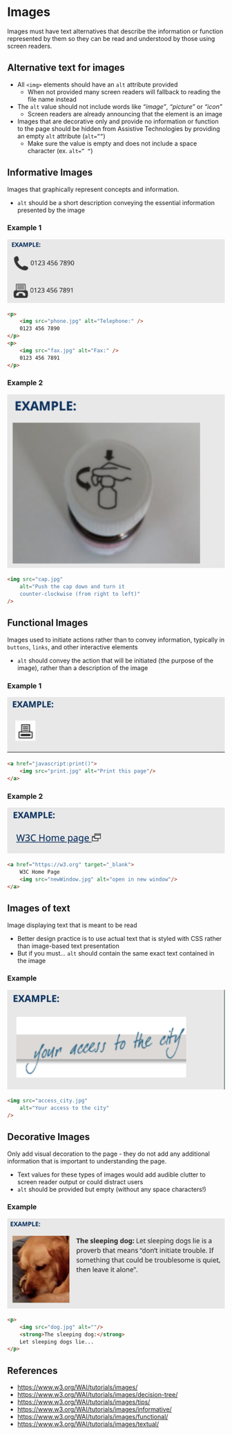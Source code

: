 # Images
Images must have text alternatives that describe the information or function 
represented by them so they can be read and understood by those using screen readers.

## Alternative text for images
* All `<img>` elements should have an `alt` attribute provided
    * When not provided many screen readers will fallback to reading the file name instead
* The `alt` value should not include words like _“image”_, _“picture”_ or _“icon”_
    * Screen readers are already announcing that the element is an image
* Images that are decorative only and provide no information or function to the page should be hidden from Assistive 
Technologies by providing an empty `alt` attribute (`alt=””`)
    * Make sure the value is empty and does not include a space character (ex. `alt=” “`)

## Informative Images
Images that graphically represent concepts and information.
* `alt` should be a short description conveying the essential information 
presented by the image

### Example 1
![image of phone and fax numbers](img/phone_and_fax_example.png)
```html
<p>
    <img src="phone.jpg" alt="Telephone:" />
    0123 456 7890
</p>
<p>
    <img src="fax.jpg" alt="Fax:" />
    0123 456 7891
</p>
```

### Example 2
![image of instructions for using a cap](img/cap_usage_example.png)
```html
<img src="cap.jpg"   
    alt="Push the cap down and turn it 
    counter-clockwise (from right to left)"
/>
```

## Functional Images
Images used to initiate actions rather than to convey information, 
typically in `buttons`, `links`, and other interactive elements
* `alt` should convey the action that will be initiated (the purpose of the image), 
rather than a description of the image

### Example 1
![printer icon](img/printer_icon_example.png)
```html
<a href="javascript:print()">
    <img src="print.jpg" alt="Print this page"/>
</a>
```

### Example 2
![icon for opening a new window](img/link_with_image_example.png)
```html
<a href="https://w3.org" target="_blank">
    W3C Home Page 
    <img src="newWindow.jpg" alt="open in new window"/>
</a>
```

## Images of text
Image displaying text that is meant to be read
* Better design practice is to use actual text that is styled with CSS rather 
than image-based text presentation
* But if you must… `alt` should contain the same exact text contained in the image

### Example
![image with text in it](img/text_in_image_example.png)
```html
<img src="access_city.jpg" 
    alt="Your access to the city"
/>
```

## Decorative Images
Only add visual decoration to the page - they do not add any additional 
information that is important to understanding the page.
* Text values for these types of images would add audible clutter to screen 
reader output or could distract users
* `alt` should be provided but empty (without any space characters!)

### Example
![image of dog sleeping](img/decorative_image_example.png)
```html
<p>
    <img src="dog.jpg" alt=""/>
    <strong>The sleeping dog:</strong> 
    Let sleeping dogs lie...
</p>
```

## References
* https://www.w3.org/WAI/tutorials/images/
* https://www.w3.org/WAI/tutorials/images/decision-tree/
* https://www.w3.org/WAI/tutorials/images/tips/
* https://www.w3.org/WAI/tutorials/images/informative/
* https://www.w3.org/WAI/tutorials/images/functional/
* https://www.w3.org/WAI/tutorials/images/textual/
